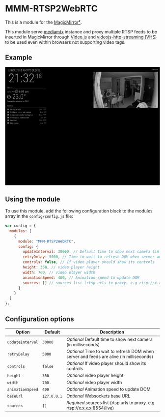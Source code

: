 # MMM-RTSP2WebRTC

This is a module for the [MagicMirror²](https://github.com/MichMich/MagicMirror/).

This module serve [mediamtx](https://github.com/aler9/mediamtx) instance and proxy multiple RTSP feeds to be inserted in MagicMirror through [Video.js](https://github.com/videojs/video.js) and [videojs-http-streaming (VHS)](https://github.com/videojs/http-streaming) to be used even within browsers not supporting video tags.

## Example

![](.github/example.png)

## Using the module

To use this module, add the following configuration block to the modules array in the `config/config.js` file:

```js
var config = {
  modules: [
    {
      module: "MMM-RTSP2WebRTC",
      config: {
        updateInterval: 30000, // Default time to show next camera (in milliseconds)
        retryDelay: 5000, // Time to wait to refresh DOM when server and feeds are alive (in milliseconds)
        controls: false, // If video player should show its controls
        height: 350, // video player height
        width: 700, // video player width
        animationSpeed: 400, // Animation speed to update DOM
        sources: [] // sources list (rtsp urls to proxy. e.g rtsp://x.x.x.x:8554/live)
      }
    }
  ]
};
```

## Configuration options

| Option           | Default     | Description                                                                              |
| ---------------- | ----------- | ---------------------------------------------------------------------------------------- |
| `updateInterval` | `30000`     | _Optional_ Default time to show next camera (in milliseconds)                            |
| `retryDelay`     | `5000`      | _Optional_ Time to wait to refresh DOM when server and feeds are alive (in milliseconds) |
| `controls`       | `false`     | _Optional_ If video player should show its controls                                      |
| `height`         | `350`       | _Optional_ video player height                                                           |
| `width`          | `700`       | _Optional_ video player width                                                            |
| `animationSpeed` | `400`       | _Optional_ Animation speed to update DOM                                                 |
| `baseUrl`        | `127.0.0.1` | _Optional_ Websockets base URL                                                           |
| `sources`        | `[]`        | _Required_ sources list (rtsp urls to proxy. e.g rtsp://x.x.x.x:8554/live)               |
